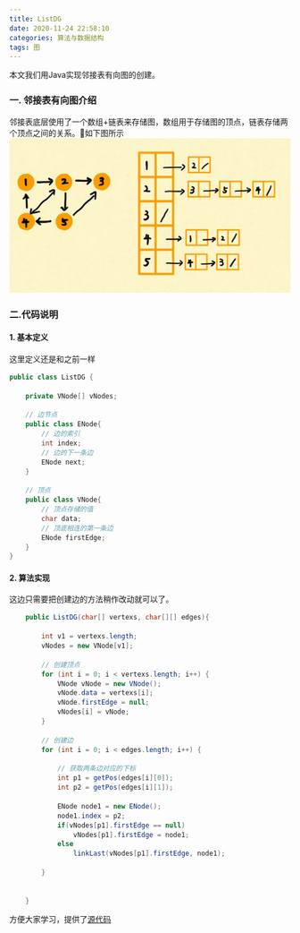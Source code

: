 ```yaml
---
title: ListDG
date: 2020-11-24 22:58:10
categories: 算法与数据结构
tags: 图
---
```


本文我们用Java实现邻接表有向图的创建。

### 一. 邻接表有向图介绍

邻接表底层使用了一个数组+链表来存储图，数组用于存储图的顶点，链表存储两个顶点之间的关系。如下图所示
![title](https://raw.githubusercontent.com/Demo233/images/main/gitnote/2020/11/25/1606234936018-1606234945778.jpg)
### 二.代码说明

#### 1. 基本定义

这里定义还是和之前一样

```java
public class ListDG {

    private VNode[] vNodes;

    // 边节点
    public class ENode{
        // 边的索引
        int index;
        // 边的下一条边
        ENode next;
    }

    // 顶点
    public class VNode{
        // 顶点存储的值
        char data;
        // 顶底相连的第一条边
        ENode firstEdge;
    }
}
```

#### 2. 算法实现

这边只需要把创建边的方法稍作改动就可以了。

```java
    public ListDG(char[] vertexs, char[][] edges){

        int v1 = vertexs.length;
        vNodes = new VNode[v1];

        // 创建顶点
        for (int i = 0; i < vertexs.length; i++) {
            VNode vNode = new VNode();
            vNode.data = vertexs[i];
            vNode.firstEdge = null;
            vNodes[i] = vNode;
        }

        // 创建边
        for (int i = 0; i < edges.length; i++) {

            // 获取两条边对应的下标
            int p1 = getPos(edges[i][0]);
            int p2 = getPos(edges[i][1]);

            ENode node1 = new ENode();
            node1.index = p2;
            if(vNodes[p1].firstEdge == null)
                vNodes[p1].firstEdge = node1;
            else
                linkLast(vNodes[p1].firstEdge, node1);

        }


    }
```

方便大家学习，提供了[源代码](https://github.com/Demo233/algorithm/blob/master/src/main/java/com/paic/graph/DG.java)






